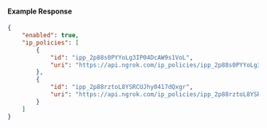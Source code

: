 <!-- Code generated for API Clients. DO NOT EDIT. -->

#### Example Response

```json
{
	"enabled": true,
	"ip_policies": [
		{
			"id": "ipp_2p88s0PYYoLg3IP04DcAW9s1VoL",
			"uri": "https://api.ngrok.com/ip_policies/ipp_2p88s0PYYoLg3IP04DcAW9s1VoL"
		},
		{
			"id": "ipp_2p88rztoL8YSRCUJhy0417dQxgr",
			"uri": "https://api.ngrok.com/ip_policies/ipp_2p88rztoL8YSRCUJhy0417dQxgr"
		}
	]
}
```
